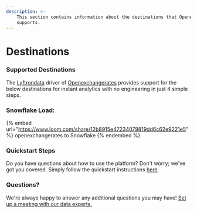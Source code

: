 ```yaml
---
description: >-
    This section contains information about the destinations that Openexchangerates
    supports.
---
```


# Destinations

### Supported Destinations

The [Lyftrondata](https://www.lyftrondata.com/) driver of [Openexchangerates](https://www.lyftrondata.com/integration/commerce-analytics/openexchange-rate/) provides support for the below destinations for instant analytics with no engineering in just 4 simple steps.

### Snowflake Load:

{% embed url="https://www.loom.com/share/12b8915e47234079819dd6c62e9221e5" %}
openexchangerates to Snowflake
{% endembed %}

### Quickstart Steps

Do you have questions about how to use the platform? Don't worry; we've got you covered. Simply follow the quickstart instructions [here](README.md).

### Questions? <a href="#questions" id="questions"></a>

We're always happy to answer any additional questions you may have! [Set up a meeting with our data experts.](https://www.lyftrondata.com/book-a-meeting/)
